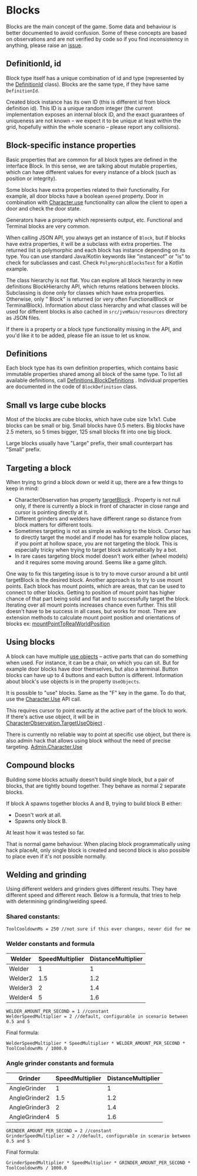 # Blocks

Blocks are the main concept of the game. Some data and behaviour is better documented to avoid confusion. Some of these
concepts are based on observations and are not verified by code so if you find inconsistency in anything, please raise
an [issue](https://github.com/iv4xr-project/iv4xr-se-plugin/issues/new).

## DefinitionId, id

Block type itself has a unique combination of id and type (represented by
the [DefinitionId](https://iv4xr-project.github.io/iv4xr-se-plugin/space-engineers-api/spaceEngineers.model/-definition-id/index.html)
class). Blocks are the same type, if they have same `DefinitionId`.

Created block instance has its own ID (this is different id from block definition id). This ID is a unique random
integer (the current implementation exposes an internal block ID, and the exact guarantees of uniqueness are not known –
we expect it to be unique at least within the grid, hopefully within the whole scenario – please report any collisions).

## Block-specific instance properties

Basic properties that are common for all block types are defined in the interface Block. In this sense, we are talking
about mutable properties, which can have different values for every instance of a block (such as position or integrity).

Some blocks have extra properties related to their functionality. For example, all door blocks have a boolean `opened`
property. Door in combination
with [Character.use](https://iv4xr-project.github.io/iv4xr-se-plugin/space-engineers-api/spaceEngineers.controller/-character/use.html)
functionality can allow the client to open a door and check the door state.

Generators have a property which represents output, etc. Functional and Terminal blocks are very common.

When calling JSON API, you always get an instance of `Block`, but if blocks have extra properties, it will be a subclass
with extra properties. The returned list is polymorphic and each block has instance depending on its type. You can use
standard Java/Kotlin keywords like "instanceof" or "is" to check for subclasses and cast. Check `PolymorphicBlocksTest`
for a Kotlin example.

The class hierarchy is not flat. You can explore all block hierarchy in new definitions BlockHierarchy API, which
returns relations between blocks. Subclassing is done only for classes which have extra properties. Otherwise, only "
Block" is returned (or very often FunctionalBlock or TerminalBlock). Information about class hierarchy and what classes
will be used for different blocks is also cached in `src/jvmMain/resources` directory as JSON files.

If there is a property or a block type functionality missing in the API, and you'd like it to be added, please file an
issue to let us know.

## Definitions

Each block type has its own definition properties, which contains basic immutable properties shared among all block of
the same type. To list all available definitions,
call [Definitions.BlockDefinitions](https://iv4xr-project.github.io/iv4xr-se-plugin/space-engineers-api/spaceEngineers.controller/-definitions/block-definitions.html)
. Individual properties are documented in the code of `BlockDefinition` class.

## Small vs large cube blocks

Most of the blocks are cube blocks, which have cube size 1x1x1. Cube blocks can be small or big. Small blocks have 0.5
meters. Big blocks have 2.5 meters, so 5 times bigger, 125 small blocks fit into one big block.

Large blocks usually have "Large" prefix, their small counterpart has "Small" prefix.

## Targeting a block

When trying to grind a block down or weld it up, there are a few things to keep in mind:

- CharacterObservation has
  property [targetBlock](https://iv4xr-project.github.io/iv4xr-se-plugin/space-engineers-api/spaceEngineers.model/-character-observation/target-block.html)
  . Property is not null only, if there is currently a block in front of character in close range and cursor is pointing
  directly at it.
- Different grinders and welders have different range so distance from block matters for different tools.
- Sometimes targeting is not as simple as walking to the block. Cursor has to directly target the model and if model has
  for example hollow places, if you point at hollow space, you are not targeting the block. This is especially tricky
  when trying to target block automatically by a bot.
- In rare cases targeting block model doesn't work either (wheel models) and it requires some moving around. Seems like
  a game glitch.

One way to fix this targeting issue is to try to move cursor around a bit until targetBlock is the desired block.
Another approach is to try to use mount points. Each block has mount points, which are areas, that can be used to
connect to other blocks. Getting to position of mount point has higher chance of that part being solid and flat and to
successfully target the block. Iterating over all mount points increases chance even further. This still doesn't have to
be success in all cases, but works for most. There are extension methods to calculate mount point position and
orientations of blocks
ex: [mountPointToRealWorldPosition](https://iv4xr-project.github.io/iv4xr-se-plugin/space-engineers-api/spaceEngineers.model.extensions/mount-point-to-real-world-position.html)

## Using blocks

A block can have
multiple [use objects](https://iv4xr-project.github.io/iv4xr-se-plugin/space-engineers-api/spaceEngineers.model/-block/use-objects.html)
– active parts that can do something when used. For instance, it can be a chair, on which you can sit. But for example
door blocks have door themselves, but also a terminal. Button blocks can have up to 4 buttons and each button is
different. Information about block's use objects is in the property `UseObjects`.

It is possible to "use" blocks. Same as the "F" key in the game. To do that, use
the [Character.Use](https://iv4xr-project.github.io/iv4xr-se-plugin/space-engineers-api/spaceEngineers.controller/-character/use.html)
API call.

This requires cursor to point exactly at the active part of the block to work. If there's active use object, it will be
in [CharacterObservation.TargetUseObject](https://iv4xr-project.github.io/iv4xr-se-plugin/space-engineers-api/spaceEngineers.model/-character-observation/target-use-object.html)
.

There is currently no reliable way to point at specific use object, but there is also admin hack that allows using block
without the need of precise targeting.
[Admin.Character.Use](https://iv4xr-project.github.io/iv4xr-se-plugin/space-engineers-api/spaceEngineers.controller/-character-admin/use.html)

## Compound blocks

Building some blocks actually doesn't build single block, but a pair of blocks, that are tightly bound together. They
behave as normal 2 separate blocks.

If block A spawns together blocks A and B, trying to build block B either:

- Doesn't work at all.
- Spawns only block B.

At least how it was tested so far.

That is normal game behaviour. When placing block programmatically using hack placeAt, only single block is created and
second block is also possible to place even if it's not possible normally.

## Welding and grinding

Using different welders and grinders gives different results. They have different speed and different reach. Below is a
formula, that tries to help with determining grinding/welding speed.

### Shared constants:

```
ToolCooldownMs = 250 //not sure if this ever changes, never did for me
```

### Welder constants and formula

| Welder | SpeedMultiplier | DistanceMultiplier|
| --- | --- | --- |
| Welder  | 1   | 1   |
| Welder2 | 1.5 | 1.2 |
| Welder3 | 2   | 1.4 |
| Welder4 | 5   | 1.6 |

```
WELDER_AMOUNT_PER_SECOND = 1 //constant
WelderSpeedMultiplier = 2 //default, configurable in scenario between 0.5 and 5
```

Final formula:

```
WelderSpeedMultiplier * SpeedMultiplier * WELDER_AMOUNT_PER_SECOND * ToolCooldownMs / 1000.0
```

### Angle grinder constants and formula

| Grinder | SpeedMultiplier | DistanceMultiplier|
| --- | --- | --- |
| AngleGrinder  | 1   | 1   |
| AngleGrinder2 | 1.5 | 1.2 |
| AngleGrinder3 | 2   | 1.4 |
| AngleGrinder4 | 5   | 1.6 |

```
GRINDER_AMOUNT_PER_SECOND = 2 //constant
GrinderSpeedMultiplier = 2 //default, configurable in scenario between 0.5 and 5
```

Final formula:

```
GrinderSpeedMultiplier * SpeedMultiplier * GRINDER_AMOUNT_PER_SECOND * ToolCooldownMs / 1000.0
```
